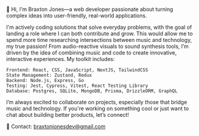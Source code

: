 👋 Hi, I'm Braxton Jones—a web developer passionate about turning complex ideas into user-friendly, real-world applications.

I'm actively coding solutions that solve everyday problems, with the goal of landing a role where I can both contribute and grow. This would allow me to spend more time researching intersections between music and technology, my true passion! From audio-reactive visuals to sound synthesis tools, I’m driven by the idea of combining music and code to create innovative, interactive experiences.
My toolkit includes:

    Frontend: React, CSS, JavaScript, NextJS, TailwindCSS
    State Management: Zustand, Redux
    Backend: Node.js, Express, Go
    Testing: Jest, Cypress, Vitest, React Testing Library
    Database: Postgres, SQLite, MongoDB, Prisma, DrizzleORM, GraphQL

I’m always excited to collaborate on projects, especially those that bridge music and technology. If you're working on something cool or just want to chat about building better products, let’s connect!

📧 Contact: braxtonjonesdev@gmail.com
